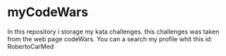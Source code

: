 # myCodeWars
In this repository i storage my kata challenges. this challenges was taken from the web page codeWars. You can a search my profile whit this id: RobertoCarMed
